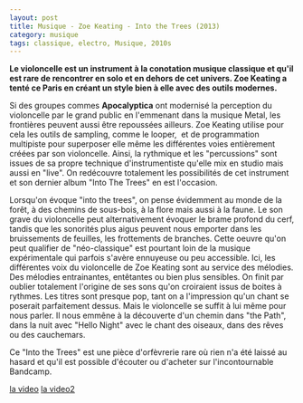 ```yaml
---
layout: post
title: Musique - Zoe Keating - Into the Trees (2013)
category: musique
tags: classique, electro, Musique, 2010s
---
```

**Le violoncelle est un instrument à la conotation musique classique et qu'il est rare de rencontrer en solo et en dehors de cet univers. Zoe Keating a tenté ce Paris en créant un style bien à elle avec des outils modernes.**

Si des groupes commes **Apocalyptica** ont modernisé la perception du violoncelle par le grand public en l'emmenant dans la musique Metal, les frontières peuvent aussi être repoussées ailleurs. Zoe Keating utilise pour cela les outils de sampling, comme le looper,  et de programmation multipiste pour superposer elle même les différentes voies entièrement créées par son violoncelle. Ainsi, la rythmique et les "percussions" sont issues de sa propre technique d'instrumentiste qu'elle mix en studio mais aussi en "live". On redécouvre totalement les possibilités de cet instrument et son dernier album "Into The Trees" en est l'occasion.

Lorsqu'on évoque "into the trees", on pense évidemment au monde de la forêt, à des chemins de sous-bois, à la flore mais aussi à la faune. Le son grave du violoncelle peut alternativement évoquer le brame profond du cerf, tandis que les sonorités plus aigus peuvent nous emporter dans les bruissements de feuilles, les frottements de branches. Cette oeuvre qu'on peut qualifier de "néo-classique" est pourtant loin de la musique expérimentale qui parfois s'avère ennuyeuse ou peu accessible. Ici, les différentes voix du violoncelle de Zoe Keating sont au service des mélodies. Des mélodies entrainantes, entêtantes ou bien plus sensibles. On finit par oublier totalement l'origine de ses sons qu'on croiraient issus de boites à rythmes. Les titres sont presque pop, tant on a l'impression qu'un chant se poserait parfaitement dessus. Mais le violoncelle se suffit à lui même pour nous parler. Il nous emmêne à la découverte d'un chemin dans "the Path", dans la nuit avec "Hello Night" avec le chant des oiseaux, dans des rêves ou des cauchemars.

Ce "Into the Trees" est une pièce d'orfèvrerie rare où rien n'a été laissé au hasard et qu'il est possible d'écouter ou d'acheter sur l'incontournable Bandcamp.

[la video](https://www.youtube.com/watch?v=sG9H5E2JN3s)
[la video2](https://www.youtube.com/watch?v=M4xVOhVX8T4)

